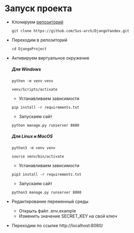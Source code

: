 # Запуск проекта
* Клонируем [репозиторий](https://github.com/Sus-arch/DjangoYandex)

  ```
  git clone https://github.com/Sus-arch/DjangoYandex.git
  ```
  
* Переходим в репозиторий 
 
  ```
  cd DjangoProject  
  ```
  
* Активируем виртуальное окружение
  ##### Для Windows
  ```
  python -m venv venv
  ```
  ```
  venv/Scripts/activate
  ```
  * Устанавливаем зависимости

  ```
  pip install -r requirements.txt
  ```
  
  * Запускаем сайт 
  
  ```
  python manage.py runserver 8080
  ```
  ##### Для Linux и MacOS
  ```
  python3 -m venv venv
  ```
  ```
  source venv/bin/activate
  ```
  * Устанавливаем зависимости

  ```
  pip3 install -r requirements.txt
  ```
  * Запускаем сайт 
  
  ```
  python3 manage.py runserver 8080
  ```

* Редактирование переменный среды

    - Открыть файл .env.example
    - Изменить значение SECRET_KEY на свой ключ

* Переходим по ссылке http://localhost:8080/
